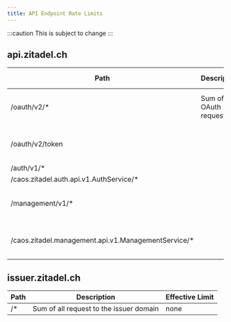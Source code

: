 ```yaml
---
title: API Endpoint Rate Limits
---
```


:::caution
This is subject to change
:::

## api.zitadel.ch

| Path                                                | Description              | Effective Limit            |
|-----------------------------------------------------|--------------------------|----------------------------|
| /oauth/v2/*                                         | Sum of all OAuth request | 500 request per 1 min      |
| /oauth/v2/token                                     |                          | 120 request per 1 min      |
| /auth/v1/*                                          |                          | none                       |
| /caos.zitadel.auth.api.v1.AuthService/*             |                          | none                       |
| /management/v1/*                                    |                          | 240 request per 1 min      |
| /caos.zitadel.management.api.v1.ManagementService/* |                          | 240 request per 1 min      |

## issuer.zitadel.ch

| Path | Description                             | Effective Limit |
|------|-----------------------------------------|-----------------|
| /*   | Sum of all request to the issuer domain | none            |
